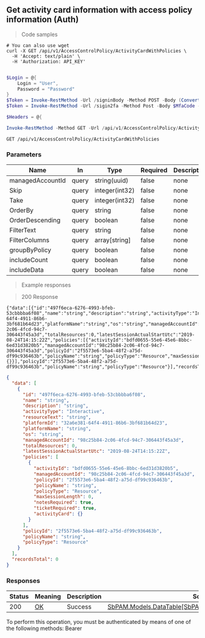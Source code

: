 
## Get activity card information with access policy information (Auth)

<a id="opIdGetActivityCardsWithPolicies"></a>

> Code samples

```shell
# You can also use wget
curl -X GET /api/v1/AccessControlPolicy/ActivityCardWithPolicies \
  -H 'Accept: text/plain' \
  -H 'Authorization: API_KEY'

```

```powershell

$Login = @{
    Login = "User",
    Password = "Password"
}
$Token = Invoke-RestMethod -Url /signinBody -Method POST -Body (ConvertTo-Json $Login)
$Token = Invoke-RestMethod -Url /sigin2fa -Method Post -Body $MfaCode -Headers @{Authorization: "Bearer $Token"}

$Headers = @{

Invoke-RestMethod -Method GET -Url /api/v1/AccessControlPolicy/ActivityCardWithPolicies
```

`GET /api/v1/AccessControlPolicy/ActivityCardWithPolicies`

<h3 id="get-activity-card-information-with-access-policy-information-(auth)-parameters">Parameters</h3>

|Name|In|Type|Required|Description|
|---|---|---|---|---|
|managedAccountId|query|string(uuid)|false|none|
|Skip|query|integer(int32)|false|none|
|Take|query|integer(int32)|false|none|
|OrderBy|query|string|false|none|
|OrderDescending|query|boolean|false|none|
|FilterText|query|string|false|none|
|FilterColumns|query|array[string]|false|none|
|groupByPolicy|query|boolean|false|none|
|includeCount|query|boolean|false|none|
|includeData|query|boolean|false|none|

> Example responses

> 200 Response

```
{"data":[{"id":"497f6eca-6276-4993-bfeb-53cbbbba6f08","name":"string","description":"string","activityType":"Interactive","resourceText":"string","platformId":"32a6e381-64f4-4911-86b6-3bf681b64d23","platformName":"string","os":"string","managedAccountId":"98c25b84-2c06-4fcd-94c7-306443f45a3d","totalResources":0,"latestSessionActualStartUtc":"2019-08-24T14:15:22Z","policies":[{"activityId":"bdfd0655-55e6-45e6-8bbc-6ed31d3820b5","managedAccountId":"98c25b84-2c06-4fcd-94c7-306443f45a3d","policyId":"2f5573e6-5ba4-48f2-a75d-df99c936463b","policyName":"string","policyType":"Resource","maxSessionLength":0,"notesRequired":true,"ticketRequired":true,"activityCard":{}}],"policyId":"2f5573e6-5ba4-48f2-a75d-df99c936463b","policyName":"string","policyType":"Resource"}],"recordsTotal":0}
```

```json
{
  "data": [
    {
      "id": "497f6eca-6276-4993-bfeb-53cbbbba6f08",
      "name": "string",
      "description": "string",
      "activityType": "Interactive",
      "resourceText": "string",
      "platformId": "32a6e381-64f4-4911-86b6-3bf681b64d23",
      "platformName": "string",
      "os": "string",
      "managedAccountId": "98c25b84-2c06-4fcd-94c7-306443f45a3d",
      "totalResources": 0,
      "latestSessionActualStartUtc": "2019-08-24T14:15:22Z",
      "policies": [
        {
          "activityId": "bdfd0655-55e6-45e6-8bbc-6ed31d3820b5",
          "managedAccountId": "98c25b84-2c06-4fcd-94c7-306443f45a3d",
          "policyId": "2f5573e6-5ba4-48f2-a75d-df99c936463b",
          "policyName": "string",
          "policyType": "Resource",
          "maxSessionLength": 0,
          "notesRequired": true,
          "ticketRequired": true,
          "activityCard": {}
        }
      ],
      "policyId": "2f5573e6-5ba4-48f2-a75d-df99c936463b",
      "policyName": "string",
      "policyType": "Resource"
    }
  ],
  "recordsTotal": 0
}
```

<h3 id="get-activity-card-information-with-access-policy-information-(auth)-responses">Responses</h3>

|Status|Meaning|Description|Schema|
|---|---|---|---|
|200|[OK](https://tools.ietf.org/html/rfc7231#section-6.3.1)|Success|[SbPAM.Models.DataTable[SbPAM.Models.ActivityCardWithPolicies]](#schemasbpam.models.datatable[sbpam.models.activitycardwithpolicies])|

<aside class="warning">
To perform this operation, you must be authenticated by means of one of the following methods:
Bearer
</aside>



